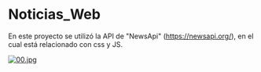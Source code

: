 # Noticias_Web
En este proyecto se utilizó la API de "NewsApi" (https://newsapi.org/), en el cual está relacionado con css y JS.

[![00.jpg](https://i.postimg.cc/tCDYWVZ3/00.jpg)](https://postimg.cc/LnY9M5V5)
